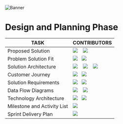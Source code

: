 <picture>
  <source media="(prefers-color-scheme: dark)" srcset="https://github.com/IBM-EPBL/IBM-Project-18936-1659691440/blob/main/Project/Final%20Deliverables/7.%20Advertising%20Product/BANNER.png">
  <source media="(prefers-color-scheme: light)" srcset="https://github.com/IBM-EPBL/IBM-Project-18936-1659691440/blob/main/Project/Final%20Deliverables/7.%20Advertising%20Product/BANNER.png">
  <img alt="Banner" src="https://u4d2z7k9.rocketcdn.me/wp-content/uploads/2019/02/natural-disasters-of-earths-past-and-future.jpg">
</picture>

# Design and Planning Phase

|TASK| CONTRIBUTORS|
|----------------------|-----------|
|Proposed Solution |<img src="https://icongr.am/material/alpha-u-circle-outline.svg?size=30&color=0cac61"> &nbsp;&nbsp;   <img src="https://icongr.am/material/alpha-v-circle-outline.svg?size=30&color=e10ed0"> &nbsp;&nbsp;|
|Problem Solution Fit |<img src="https://icongr.am/material/alpha-s-circle-outline.svg?size=30&color=4934ea"> &nbsp;&nbsp;<img src="https://icongr.am/material/alpha-n-circle-outline.svg?size=30&color=dd2c2c"> &nbsp;&nbsp; |
|Solution Architecture |<img src="https://icongr.am/material/alpha-s-circle-outline.svg?size=30&color=4934ea"> &nbsp;&nbsp; <img src="https://icongr.am/material/alpha-u-circle-outline.svg?size=30&color=0cac61"> &nbsp;&nbsp; <img src="https://icongr.am/material/alpha-n-circle-outline.svg?size=30&color=dd2c2c"> &nbsp;&nbsp; |
|Customer Journey | <img src="https://icongr.am/material/alpha-v-circle-outline.svg?size=30&color=e10ed0"> &nbsp;&nbsp;<img src="https://icongr.am/material/alpha-n-circle-outline.svg?size=30&color=dd2c2c"> &nbsp;&nbsp; |
|Solution Requirements |<img src="https://icongr.am/material/alpha-v-circle-outline.svg?size=30&color=e10ed0"> &nbsp;&nbsp;<img src="https://icongr.am/material/alpha-n-circle-outline.svg?size=30&color=dd2c2c"> &nbsp;&nbsp; |
|Data Flow Diagrams |<img src="https://icongr.am/material/alpha-u-circle-outline.svg?size=30&color=0cac61"> &nbsp;&nbsp; <img src="https://icongr.am/material/alpha-s-circle-outline.svg?size=30&color=4934ea"> &nbsp;&nbsp;|
|Technology Architecture |<img src="https://icongr.am/material/alpha-u-circle-outline.svg?size=30&color=0cac61"> &nbsp;&nbsp;<img src="https://icongr.am/material/alpha-s-circle-outline.svg?size=30&color=4934ea"> &nbsp;&nbsp; |
|Milestone and Activity List | <img src="https://icongr.am/material/alpha-s-circle-outline.svg?size=30&color=4934ea"> &nbsp;&nbsp;|
|Sprint Delivery Plan | <img src="https://icongr.am/material/alpha-s-circle-outline.svg?size=30&color=4934ea"> &nbsp;&nbsp;|

